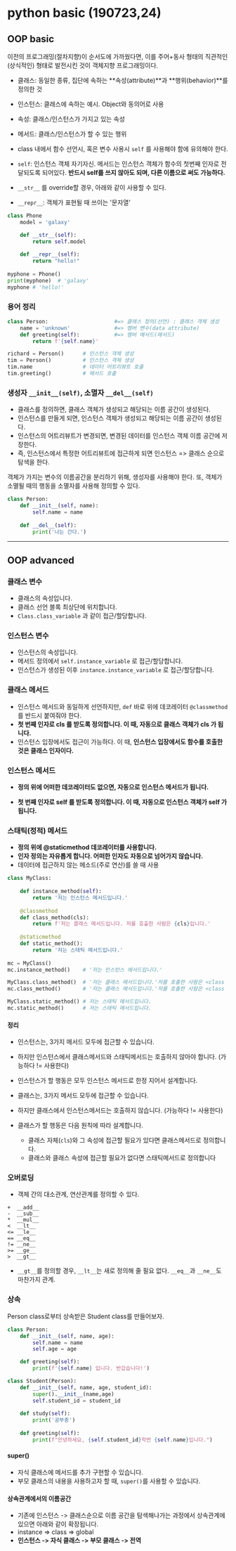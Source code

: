# python basic (190723,24)

## OOP basic

이전의 프로그래밍(절차지향)이 순서도에 가까웠다면, 이를 주어+동사 형태의 직관적인(상식적인) 형태로 발전시킨 것이 객체지향 프로그래밍이다.

- 클래스: 동일한 종류, 집단에 속하는 **속성(attribute)**과 **행위(behavior)**를 정의한 것
- 인스턴스: 클래스에 속하는 예시. Object와 동의어로 사용
- 속성: 클래스/인스턴스가 가지고 있는 속성
- 메서드: 클래스/인스턴스가 할 수 있는 행위



- class 내에서 함수 선언시, 혹은 변수 사용시 `self` 를 사용해야 함에 유의해야 한다.
- `self`: 인스턴스 객체 자기자신. 메서드는 인스턴스 객체가 함수의 첫번째 인자로 전달되도록 되어있다. **반드시 self를 쓰지 않아도 되며, 다른 이름으로 써도 가능하다.**



- `__str__` 를 override할 경우, 아래와 같이 사용할 수 있다.
- `__repr__`: 객체가 표현될 때 쓰이는 '문자열'

```python
class Phone
	model = 'galaxy'

	def __str__(self):
		return self.model
   	
    def __repr__(self):
        return "hello!"
    
myphone = Phone()
print(myphone)	# 'galaxy'
myphone	# 'hello!'
```



### 용어 정리

```python
class Person:                     #=> 클래스 정의(선언) : 클래스 객체 생성
    name = 'unknown'              #=> 멤버 변수(data attribute)
    def greeting(self):           #=> 멤버 메서드(메서드)
        return f'{self.name}' 
```


```python
richard = Person()      # 인스턴스 객체 생성
tim = Person()          # 인스턴스 객체 생성
tim.name                # 데이터 어트리뷰트 호출
tim.greeting()          # 메서드 호출
```



### 생성자 `__init__(self)`, 소멸자 `__del__(self)`

* 클래스를 정의하면, 클래스 객체가 생성되고 해당되는 이름 공간이 생성된다. 
* 인스턴스를 만들게 되면, 인스턴스 객체가 생성되고 해당되는 이름 공간이 생성된다. 
* 인스턴스의 어트리뷰트가 변경되면, 변경된 데이터를 인스턴스 객체 이름 공간에 저장한다.
* 즉, 인스턴스에서 특정한 어트리뷰트에 접근하게 되면 인스턴스 => 클래스 순으로 탐색을 한다.

객체가 가지는 변수의 이름공간을 분리하기 위해, 생성자를 사용해야 한다. 또, 객체가 소멸될 때의 행동을 소멸자를 사용해 정의할 수 있다.

```python
class Person:
	def __init__(self, name):
		self.name = name
        
   	def __del__(self):
        print('나는 간다.')
```

---



## OOP advanced

### 클래스 변수

- 클래스의 속성입니다.
- 클래스 선언 블록 최상단에 위치합니다.
- `Class.class_variable` 과 같이 접근/할당합니다.



### 인스턴스 변수

- 인스턴스의 속성입니다.
- 메서드 정의에서 `self.instance_variable` 로 접근/할당합니다.
- 인스턴스가 생성된 이후 `instance.instance_variable` 로 접근/할당합니다.



### 클래스 메서드

- 인스턴스 메서드와 동일하게 선언하지만, `def` 바로 위에 데코레이터 `@classmethod`를 반드시 붙여줘야 한다.
- **첫 번째 인자로 cls 를 받도록 정의합니다. 이 때, 자동으로 클래스 객체가 cls 가 됩니다.**
- 인스턴스 입장에서도 접근이 가능하다. 이 때, **인스턴스 입장에서도 함수를 호출한 것은 클래스 인자이다.**



### 인스턴스 메서드

- **정의 위에 어떠한 데코레이터도 없으면, 자동으로 인스턴스 메서드가 됩니다.**

- **첫 번째 인자로 self 를 받도록 정의합니다. 이 때, 자동으로 인스턴스 객체가 self 가 됩니다.**



### 스태틱(정적) 메서드

- **정의 위에 @staticmethod 데코레이터를 사용합니다.**
- **인자 정의는 자유롭게 합니다. 어떠한 인자도 자동으로 넘어가지 않습니다.**
- 데이터에 접근하지 않는 메소드(주로 연산)를 쓸 때 사용

```python
class MyClass:
    
    def instance_method(self):
        return '저는 인스턴스 메서드입니다.'
    
    @classmethod
    def class_method(cls):
        return f'저는 클래스 메서드입니다. 저를 호출한 사람은 {cls}입니다.'
    
    @staticmethod
    def static_method():
        return '저는 스태틱 메서드입니다.'
    
mc = MyClass()
mc.instance_method()	# '저는 인스턴스 메서드입니다.'

MyClass.class_method()  # '저는 클래스 메서드입니다.'저를 호출한 사람은 <class '__main__.MyClass'>입니다."
mc.class_method()		# '저는 클래스 메서드입니다.'저를 호출한 사람은 <class '__main__.MyClass'>입니다."

MyClass.static_method()	# 저는 스태틱 메서드입니다.
mc.static_method()		# 저는 스태틱 메서드입니다.
```

#### 정리
- 인스턴스는, 3가지 메서드 모두에 접근할 수 있습니다.
- 하지만 인스턴스에서 클래스메서드와 스태틱메서드는 호출하지 않아야 합니다. (가능하다 != 사용한다) 
- 인스턴스가 할 행동은 모두 인스턴스 메서드로 한정 지어서 설계합니다.



- 클래스는, 3가지 메서드 모두에 접근할 수 있습니다.
- 하지만 클래스에서 인스턴스메서드는 호출하지 않습니다. (가능하다 != 사용한다)
- 클래스가 할 행동은 다음 원칙에 따라 설계합니다.
  - 클래스 자체(`cls`)와 그 속성에 접근할 필요가 있다면 클래스메서드로 정의합니다.
  - 클래스와 클래스 속성에 접근할 필요가 없다면 스태틱메서드로 정의합니다

### 

### 오버로딩

- 객체 간의 대소관계, 연산관계를 정의할 수 있다.

```
+  __add__   
-  __sub__
*  __mul__
<  __lt__
<= __le__
== __eq__
!= __ne__
>= __ge__
>  __gt__
```

- `__gt__`를 정의할 경우, `__lt__`는 새로 정의해 줄 필요 없다. `__eq__`과 `__ne__`도 마찬가지 관계.



### 상속

Person class로부터 상속받은 Student class를 만들어보자.

```python
class Person:
    def __init__(self, name, age):
        self.name = name
        self.age = age

    def greeting(self):
        print(f'{self.name} 입니다. 반갑습니다!')
```

```python
class Student(Person):
    def __init__(self, name, age, student_id):
        super().__init__(name,age)
        self.student_id = student_id
        
    def study(self):
        print('공부중')
        
    def greeting(self):
        print(f"안녕하세요, {self.student_id}학번 {self.name}입니다.")
```

#### super()

- 자식 클래스에 메서드를 추가 구현할 수 있습니다.
- 부모 클래스의 내용을 사용하고자 할 때, `super()`를 사용할 수 있습니다.

#### 상속관계에서의 이름공간

- 기존에 인스턴스 -> 클래스순으로 이름 공간을 탐색해나가는 과정에서 상속관계에 있으면 아래와 같이 확장됩니다.
- instance => class => global
- **인스턴스 -> 자식 클래스 -> 부모 클래스 -> 전역**

























